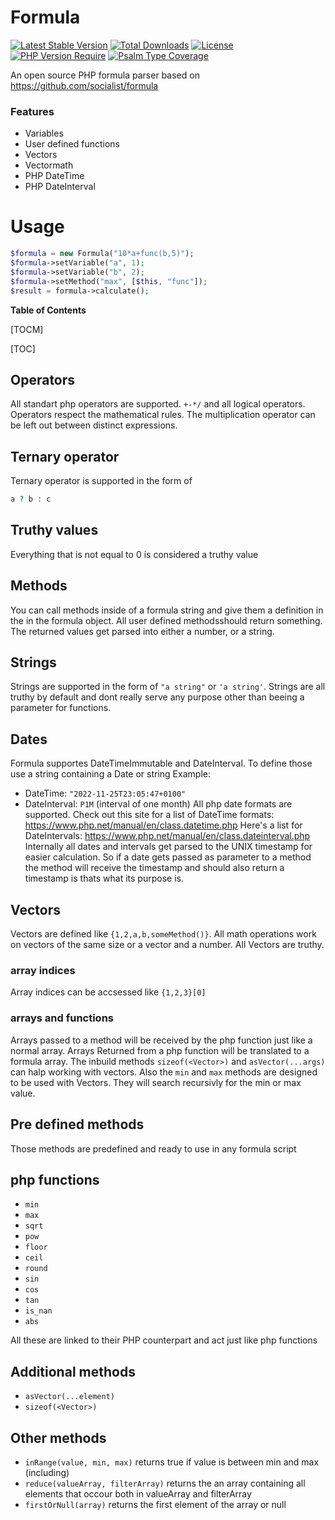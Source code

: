 # Formula

[![Latest Stable Version](https://poser.pugx.org/timo-lehnertz/formula/v)](https://packagist.org/packages/timo-lehnertz/formula)
[![Total Downloads](https://poser.pugx.org/timo-lehnertz/formula/downloads)](https://packagist.org/packages/timo-lehnertz/formula)
[![License](https://poser.pugx.org/timo-lehnertz/formula/license)](https://packagist.org/packages/timo-lehnertz/formula)
[![PHP Version Require](https://poser.pugx.org/timo-lehnertz/formula/require/php)](https://packagist.org/packages/timo-lehnertz/formula)
[![Psalm Type Coverage](https://shepherd.dev/github/nerou42/formula/coverage.svg)](https://packagist.org/packages/timo-lehnertz/formula)

An open source PHP formula parser based on https://github.com/socialist/formula

### Features
- Variables
- User defined functions
- Vectors
- Vectormath
- PHP DateTime
- PHP DateInterval

# Usage

```php
$formula = new Formula("10*a+func(b,5)");
$formula->setVariable("a", 1);
$formula->setVariable("b", 2);
$formula->setMethod("max", [$this, "func"]);
$result = formula->calculate();
```

**Table of Contents**

[TOCM]

[TOC]

## Operators
All standart php operators are supported. `+-*/` and all logical operators.
Operators respect the mathematical rules. The multiplication operator can be left out between distinct expressions.

## Ternary operator
Ternary operator is supported in the form of
```php
a ? b : c
```

## Truthy values
Everything that is not equal to 0 is considered a truthy value

## Methods
You can call methods inside of a formula string and give them a definition in the in the formula object. All user defined methodsshould return something. The returned values get parsed into either a number, or a string. 

## Strings
Strings are supported in the form of `"a string"` or `'a string'`.  Strings are all truthy by default and dont really serve any purpose other than beeing a parameter for functions.

## Dates
Formula supportes DateTimeImmutable and DateInterval. To define those use a string containing a Date or string Example:
- DateTime: `"2022-11-25T23:05:47+0100"`
- DateInterval: `P1M` (interval of one month)
All php date formats are supported. Check out this site for a list of DateTime formats: https://www.php.net/manual/en/class.datetime.php
Here's a list for DateIntervals: https://www.php.net/manual/en/class.dateinterval.php
Internally all dates and intervals get parsed to the UNIX timestamp for easier calculation. So if a date gets passed as parameter to a method the method will receive the timestamp and should also return a timestamp is thats what its purpose is.

## Vectors
Vectors are defined like `{1,2,a,b,someMethod()}`.
All math operations work on vectors of the same size or a vector and a number.  All Vectors are truthy.
### array indices
Array indices can be accsessed like `{1,2,3}[0]`
### arrays and functions
Arrays passed to a method will be received by the php function just like a normal array.
Arrays Returned from a php function will be translated to a formula array.
The inbuild methods `sizeof(<Vector>)` and `asVector(...args)` can halp working with vectors. Also the `min` and `max` methods are designed to be used with Vectors. They will search recursivly for the min or max value.

## Pre defined methods
Those methods are predefined and ready to use in any formula script
## php functions
- `min`
- `max`
- `sqrt`
- `pow`
- `floor`
- `ceil`
- `round`
- `sin`
- `cos`
- `tan`
- `is_nan`
- `abs`

All these are linked to their PHP counterpart and act just like php functions
## Additional methods
- `asVector(...element)`
- `sizeof(<Vector>)`

## Other methods
- `inRange(value, min, max)` returns true if value is between min and max (including)
- `reduce(valueArray, filterArray)` returns the an array containing all elements that occour both in valueArray and filterArray
- `firstOrNull(array)` returns the first element of the array or null
